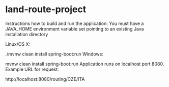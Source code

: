 # land-route-project
Instructions how to build and run the application:
You must have a JAVA_HOME environment variable set pointing to an existing Java installation directory

Linux/OS X:

./mvnw clean install spring-boot:run
Windows:

mvnw clean install spring-boot:run
Application runs on localhost port 8080. Example URL for request:

http://localhost:8080/routing/CZE/ITA
